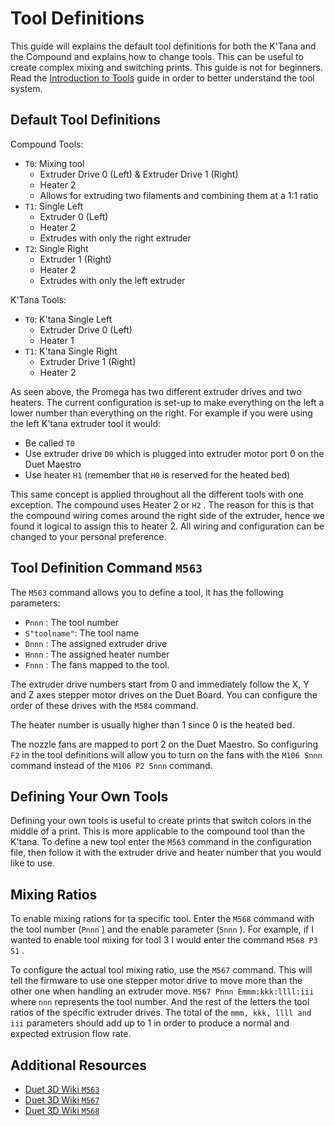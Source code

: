 # Tool Definitions

This guide will explains the default tool definitions for both the K'Tana and the Compound and explains how to change tools. This can be useful to create complex mixing and switching prints. This guide is not for beginners. Read the [Introduction to Tools](../getting-started/an-introduction-to-tools.md) guide in order to better understand the tool system.

## Default Tool Definitions

Compound Tools:

* `T0`: Mixing tool
  * Extruder Drive 0 \(Left\) & Extruder Drive 1 \(Right\)
  * Heater 2
  * Allows for extruding two filaments and combining them at a 1:1 ratio
* `T1`: Single Left
  * Extruder 0 \(Left\)
  * Heater 2
  * Extrudes with only the right extruder
* `T2`: Single Right
  * Extruder 1 \(Right\)
  * Heater 2
  * Extrudes with only the left extruder

K'Tana Tools:

* `T0`: K'tana Single Left
  * Extruder Drive 0 \(Left\)
  * Heater 1
* `T1`: K'tana Single Right
  * Extruder Drive 1 \(Right\)
  * Heater 2

As seen above, the Promega has two different extruder drives and two heaters. The current configuration is set-up to make everything on the left a lower number than everything on the right. For example if you were using the left K'tana extruder tool it would:

* Be called `T0` 
* Use extruder drive `D0` which is plugged into extruder motor port 0 on the Duet Maestro
* Use heater `H1` \(remember that `H0` is reserved for the heated bed\)

This same concept is applied throughout all the different tools with one exception. The compound uses Heater 2 or `H2` . The reason for this is that the compound wiring comes around the right side of the extruder, hence we found it logical to assign this to heater 2. All wiring and configuration can be changed to your personal preference.

## Tool Definition Command `M563`

The `M563` command allows you to define a tool, it has the following parameters:

* `Pnnn` : The tool number
* `S"toolname"`: The tool name
* `Dnnn` : The assigned extruder drive
* `Hnnn` : The assigned heater number
* `Fnnn` : The fans mapped to the tool.

The extruder drive numbers start from 0 and immediately follow the X, Y and Z axes stepper motor drives on the Duet Board. You can configure the order of these drives with the `M584` command.

The heater number is usually higher than 1 since 0 is the heated bed.

The nozzle fans are mapped to port 2 on the Duet Maestro. So configuring `F2` in the tool definitions will allow you to turn on the fans with the `M106 Snnn` command instead of the `M106 P2 Snnn` command.

## Defining Your Own Tools

Defining your own tools is useful to create prints that switch colors in the middle of a print. This is more applicable to the compound tool than the K'tana. To define a new tool enter the `M563` command in the configuration file, then follow it with the extruder drive and heater number that you would like to use.

## Mixing Ratios

To enable mixing rations for ta specific tool. Enter the `M568` command with the tool number \(`Pnnn` \) and the enable parameter \(`Snnn` \). For example, if I wanted to enable tool mixing for tool 3 I would enter the command `M568 P3 S1` . 

To configure the actual tool mixing ratio, use the `M567` command. This will tell the firmware to use one stepper motor drive to move more than the other one when handling an extruder move. `M567 Pnnn Emmm:kkk:llll:iii` where `nnn` represents the tool number. And the rest of the letters the tool ratios of the specific extruder drives.  The total of the `mmm, kkk, llll and iii` parameters should add up to 1 in order to produce a normal and expected extrusion flow rate.

## Additional Resources

* [Duet 3D Wiki `M563` ](https://duet3d.dozuki.com/Wiki/Gcode#Section_M563_Define_or_remove_a_tool)
* [Duet 3D Wiki `M567`](https://duet3d.dozuki.com/Wiki/Gcode#Section_M567_Set_tool_mix_ratios) 
* [Duet 3D Wiki `M568`](https://duet3d.dozuki.com/Wiki/Gcode#Section_M568_Turn_off_on_tool_mix_ratios) 





